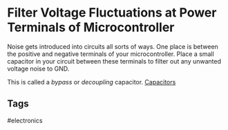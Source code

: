 # Filter Voltage Fluctuations at Power Terminals of Microcontroller

Noise gets introduced into circuits all sorts of ways. One place is between the positive and negative terminals of your microcontroller. Place a small capacitor in your circuit between these terminals to filter out any unwanted voltage noise to GND.  

This is called a *bypass* or *decoupling* capacitor. [Capacitors ](../202305080332/README.md)  

## Tags
#electronics
